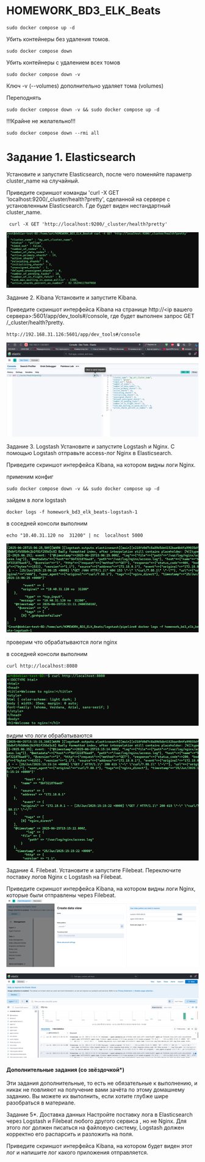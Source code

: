 # HOMEWORK_BD3_ELK_Beats



```
sudo docker compose up -d
```
Убить контейнеры без удаления томов.
```
sudo docker compose down 
```
Убить контейнеры с удалением всех  томов
```
sudo docker compose down -v
```
Ключ -v (--volumes) дополнительно удаляет тома (volumes)


Переподнять 
```
sudo docker compose down -v && sudo docker compose up -d
```

!!!Крайне не желательно!!!
```
sudo docker compose down --rmi all
```



# Задание 1. Elasticsearch
Установите и запустите Elasticsearch, после чего поменяйте параметр cluster_name на случайный.

Приведите скриншот команды 'curl -X GET 'localhost:9200/_cluster/health?pretty', сделанной на сервере с установленным Elasticsearch. Где будет виден нестандартный cluster_name.
```
 curl -X GET 'http://localhost:9200/_cluster/health?pretty'
```


![alt text](image.png)



Задание 2. Kibana
Установите и запустите Kibana.

Приведите скриншот интерфейса Kibana на странице http://<ip вашего сервера>:5601/app/dev_tools#/console, где будет выполнен запрос GET /_cluster/health?pretty.
```
http://192.168.31.126:5601/app/dev_tools#/console
```
![alt text](image-1.png)


Задание 3. Logstash
Установите и запустите Logstash и Nginx. С помощью Logstash отправьте access-лог Nginx в Elasticsearch.

Приведите скриншот интерфейса Kibana, на котором видны логи Nginx.

применим  конфиг

```
sudo docker compose down -v && sudo docker compose up -d
```
зайдем в логи logstash

```
docker logs -f homework_bd3_elk_beats-logstash-1
```
в соседней   консоли выполним
```
echo "10.40.31.120 no  31200" | nc  localhost 5000
```
![alt text](image-2.png)

проверим что обрабатываются логи nginx

в соседней   консоли выполним
```
curl http://localhost:8080

```
![alt text](image-3.png)

видим что логи обрабатываются 
![alt text](image-4.png)



Задание 4. Filebeat.
Установите и запустите Filebeat. Переключите поставку логов Nginx с Logstash на Filebeat.

Приведите скриншот интерфейса Kibana, на котором видны логи Nginx, которые были отправлены через Filebeat.
![alt text](image-5.png)


![alt text](image-6.png)

#### Дополнительные задания (со звёздочкой*)
Эти задания дополнительные, то есть не обязательные к выполнению, и никак не повлияют на получение вами зачёта по этому домашнему заданию. Вы можете их выполнить, если хотите глубже шире разобраться в материале.

Задание 5*. Доставка данных
Настройте поставку лога в Elasticsearch через Logstash и Filebeat любого другого сервиса , но не Nginx. Для этого лог должен писаться на файловую систему, Logstash должен корректно его распарсить и разложить на поля.

Приведите скриншот интерфейса Kibana, на котором будет виден этот лог и напишите лог какого приложения отправляется.